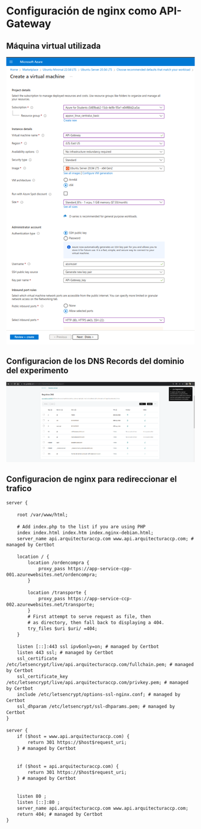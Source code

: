 # Configuración de nginx como API-Gateway

## Máquina virtual utilizada
![VM-API-Gateway](./VM-API-Gateway.png)

## Configuracion de los DNS Records del dominio del experimento
![DNS-Records](./DNS-Records.png)

## Configuracion de nginx para redireccionar el trafico
```nginx
server {

    root /var/www/html;

    # Add index.php to the list if you are using PHP
    index index.html index.htm index.nginx-debian.html;
    server_name api.arquitecturaccp.com www.api.arquitecturaccp.com; # managed by Certbot

    location / {
        location /ordencompra {
            proxy_pass https://app-service-cpp-001.azurewebsites.net/ordencompra;
        }

        location /transporte {
            proxy_pass https://app-service-ccp-002.azurewebsites.net/transporte;
        }
        # First attempt to serve request as file, then
        # as directory, then fall back to displaying a 404.
        try_files $uri $uri/ =404;
    }

    listen [::]:443 ssl ipv6only=on; # managed by Certbot
    listen 443 ssl; # managed by Certbot
    ssl_certificate /etc/letsencrypt/live/api.arquitecturaccp.com/fullchain.pem; # managed by Certbot
    ssl_certificate_key /etc/letsencrypt/live/api.arquitecturaccp.com/privkey.pem; # managed by Certbot
    include /etc/letsencrypt/options-ssl-nginx.conf; # managed by Certbot
    ssl_dhparam /etc/letsencrypt/ssl-dhparams.pem; # managed by Certbot
}

server {
    if ($host = www.api.arquitecturaccp.com) {
        return 301 https://$host$request_uri;
    } # managed by Certbot


    if ($host = api.arquitecturaccp.com) {
        return 301 https://$host$request_uri;
    } # managed by Certbot


    listen 80 ;
    listen [::]:80 ;
    server_name api.arquitecturaccp.com www.api.arquitecturaccp.com;
    return 404; # managed by Certbot
}

```